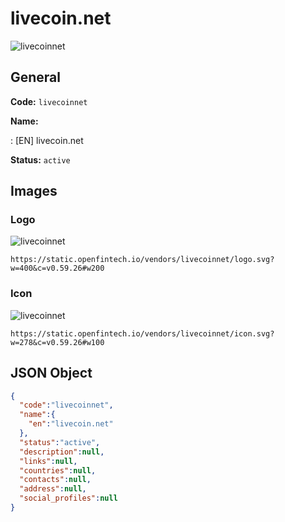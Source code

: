 
# livecoin.net 
![livecoinnet](https://static.openfintech.io/vendors/livecoinnet/logo.svg?w=400&c=v0.59.26#w200)  

## General 
 
**Code:** `livecoinnet` 
 
**Name:** 
 
:	[EN] livecoin.net 
 
**Status:** `active` 
 

## Images 

### Logo 
 
![livecoinnet](https://static.openfintech.io/vendors/livecoinnet/logo.svg?w=400&c=v0.59.26#w200)  

```
https://static.openfintech.io/vendors/livecoinnet/logo.svg?w=400&c=v0.59.26#w200
```  

### Icon 
 
![livecoinnet](https://static.openfintech.io/vendors/livecoinnet/icon.svg?w=278&c=v0.59.26#w100)  

```
https://static.openfintech.io/vendors/livecoinnet/icon.svg?w=278&c=v0.59.26#w100
```  

## JSON Object 

```json
{
  "code":"livecoinnet",
  "name":{
    "en":"livecoin.net"
  },
  "status":"active",
  "description":null,
  "links":null,
  "countries":null,
  "contacts":null,
  "address":null,
  "social_profiles":null
}
```  
